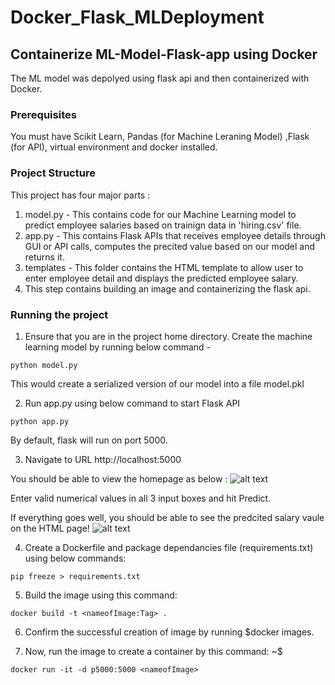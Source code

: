 # Docker_Flask_MLDeployment

## Containerize ML-Model-Flask-app using Docker
The ML model was depolyed using flask api and then containerized with Docker.

### Prerequisites
You must have Scikit Learn, Pandas (for Machine Leraning Model) ,Flask (for API), virtual environment and docker installed.

### Project Structure
This project has four major parts :
1. model.py - This contains code for our Machine Learning model to predict employee salaries based on trainign data in 'hiring.csv' file.
2. app.py - This contains Flask APIs that receives employee details through GUI or API calls, computes the precited value based on our model and returns it.
3. templates - This folder contains the HTML template to allow user to enter employee detail and displays the predicted employee salary.
4. This step contains building an image and containerizing the flask api. 


### Running the project
1. Ensure that you are in the project home directory. Create the machine learning model by running below command -
```
python model.py
```
This would create a serialized version of our model into a file model.pkl

2. Run app.py using below command to start Flask API
```
python app.py
```
By default, flask will run on port 5000.

3. Navigate to URL http://localhost:5000

You should be able to view the homepage as below :
![alt text](http://www.thepythonblog.com/wp-content/uploads/2019/02/Homepage.png)

Enter valid numerical values in all 3 input boxes and hit Predict.

If everything goes well, you should  be able to see the predcited salary vaule on the HTML page!
![alt text](http://www.thepythonblog.com/wp-content/uploads/2019/02/Result.png)

4. Create a Dockerfile and package dependancies file (requirements.txt) using below commands:
```
pip freeze > requirements.txt

```

5. Build the image using this command:  
```
docker build -t <nameofImage:Tag> . 
```
6. Confirm the successful creation of image by running $docker images.

7. Now, run the image to create a container by this command: ~$ 
 ```
docker run -it -d p5000:5000 <nameofImage> 
``` 
